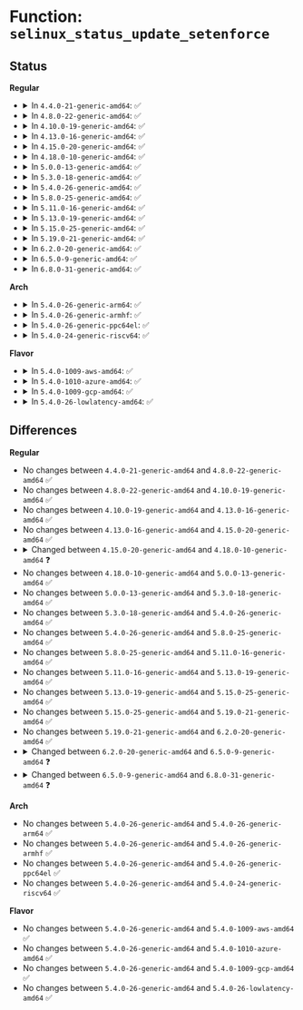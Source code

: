 # Function: <code>selinux_status_update_setenforce</code>

## Status
<b>Regular</b>
<ul>
<li>
<details>
<summary>In <code>4.4.0-21-generic-amd64</code>: ✅</summary>

```c
void selinux_status_update_setenforce(int enforcing)
```

```json
{
  "name": "selinux_status_update_setenforce",
  "collision_type": "Unique Global",
  "inline_type": "No",
  "funcs": [
    {
      "addr": 18446744071582370656,
      "name": "selinux_status_update_setenforce",
      "external": true,
      "loc": "security/selinux/ss/status.c:83",
      "file": "security/selinux/ss/status.c",
      "inline": "seen, unknown",
      "caller_inline": [],
      "caller_func": [
        "security/selinux/selinuxfs.c:sel_write_enforce"
      ]
    }
  ],
  "symbols": [
    {
      "addr": 18446744071582370656,
      "name": "selinux_status_update_setenforce",
      "section": ".text",
      "bind": "STB_GLOBAL",
      "size": 96
    }
  ]
}
```
</details>
</li>
<li>
<details>
<summary>In <code>4.8.0-22-generic-amd64</code>: ✅</summary>

```c
void selinux_status_update_setenforce(int enforcing)
```

```json
{
  "name": "selinux_status_update_setenforce",
  "collision_type": "Unique Global",
  "inline_type": "No",
  "funcs": [
    {
      "addr": 18446744071582591792,
      "name": "selinux_status_update_setenforce",
      "external": true,
      "loc": "security/selinux/ss/status.c:83",
      "file": "security/selinux/ss/status.c",
      "inline": "seen, unknown",
      "caller_inline": [],
      "caller_func": [
        "security/selinux/selinuxfs.c:sel_write_enforce"
      ]
    }
  ],
  "symbols": [
    {
      "addr": 18446744071582591792,
      "name": "selinux_status_update_setenforce",
      "section": ".text",
      "bind": "STB_GLOBAL",
      "size": 90
    }
  ]
}
```
</details>
</li>
<li>
<details>
<summary>In <code>4.10.0-19-generic-amd64</code>: ✅</summary>

```c
void selinux_status_update_setenforce(int enforcing)
```

```json
{
  "name": "selinux_status_update_setenforce",
  "collision_type": "Unique Global",
  "inline_type": "No",
  "funcs": [
    {
      "addr": 18446744071582685008,
      "name": "selinux_status_update_setenforce",
      "external": true,
      "loc": "security/selinux/ss/status.c:83",
      "file": "security/selinux/ss/status.c",
      "inline": "seen, unknown",
      "caller_inline": [],
      "caller_func": [
        "security/selinux/selinuxfs.c:sel_write_enforce"
      ]
    }
  ],
  "symbols": [
    {
      "addr": 18446744071582685008,
      "name": "selinux_status_update_setenforce",
      "section": ".text",
      "bind": "STB_GLOBAL",
      "size": 84
    }
  ]
}
```
</details>
</li>
<li>
<details>
<summary>In <code>4.13.0-16-generic-amd64</code>: ✅</summary>

```c
void selinux_status_update_setenforce(int enforcing)
```

```json
{
  "name": "selinux_status_update_setenforce",
  "collision_type": "Unique Global",
  "inline_type": "No",
  "funcs": [
    {
      "addr": 18446744071582777616,
      "name": "selinux_status_update_setenforce",
      "external": true,
      "loc": "security/selinux/ss/status.c:83",
      "file": "security/selinux/ss/status.c",
      "inline": "seen, unknown",
      "caller_inline": [],
      "caller_func": [
        "security/selinux/selinuxfs.c:sel_write_enforce"
      ]
    }
  ],
  "symbols": [
    {
      "addr": 18446744071582777616,
      "name": "selinux_status_update_setenforce",
      "section": ".text",
      "bind": "STB_GLOBAL",
      "size": 84
    }
  ]
}
```
</details>
</li>
<li>
<details>
<summary>In <code>4.15.0-20-generic-amd64</code>: ✅</summary>

```c
void selinux_status_update_setenforce(int enforcing)
```

```json
{
  "name": "selinux_status_update_setenforce",
  "collision_type": "Unique Global",
  "inline_type": "No",
  "funcs": [
    {
      "addr": 18446744071582933680,
      "name": "selinux_status_update_setenforce",
      "external": true,
      "loc": "security/selinux/ss/status.c:83",
      "file": "security/selinux/ss/status.c",
      "inline": "seen, unknown",
      "caller_inline": [],
      "caller_func": [
        "security/selinux/selinuxfs.c:sel_write_enforce"
      ]
    }
  ],
  "symbols": [
    {
      "addr": 18446744071582933680,
      "name": "selinux_status_update_setenforce",
      "section": ".text",
      "bind": "STB_GLOBAL",
      "size": 84
    }
  ]
}
```
</details>
</li>
<li>
<details>
<summary>In <code>4.18.0-10-generic-amd64</code>: ✅</summary>

```c
void selinux_status_update_setenforce(struct selinux_state * state, int enforcing)
```

```json
{
  "name": "selinux_status_update_setenforce",
  "collision_type": "Unique Global",
  "inline_type": "No",
  "funcs": [
    {
      "addr": 18446744071583133632,
      "name": "selinux_status_update_setenforce",
      "external": true,
      "loc": "security/selinux/ss/status.c:82",
      "file": "security/selinux/ss/status.c",
      "inline": "seen, unknown",
      "caller_inline": [],
      "caller_func": [
        "security/selinux/selinuxfs.c:sel_write_enforce"
      ]
    }
  ],
  "symbols": [
    {
      "addr": 18446744071583133632,
      "name": "selinux_status_update_setenforce",
      "section": ".text",
      "bind": "STB_GLOBAL",
      "size": 105
    }
  ]
}
```
</details>
</li>
<li>
<details>
<summary>In <code>5.0.0-13-generic-amd64</code>: ✅</summary>

```c
void selinux_status_update_setenforce(struct selinux_state * state, int enforcing)
```

```json
{
  "name": "selinux_status_update_setenforce",
  "collision_type": "Unique Global",
  "inline_type": "No",
  "funcs": [
    {
      "addr": 18446744071583249616,
      "name": "selinux_status_update_setenforce",
      "external": true,
      "loc": "security/selinux/ss/status.c:82",
      "file": "security/selinux/ss/status.c",
      "inline": "seen, unknown",
      "caller_inline": [],
      "caller_func": [
        "security/selinux/selinuxfs.c:sel_write_enforce"
      ]
    }
  ],
  "symbols": [
    {
      "addr": 18446744071583249616,
      "name": "selinux_status_update_setenforce",
      "section": ".text",
      "bind": "STB_GLOBAL",
      "size": 105
    }
  ]
}
```
</details>
</li>
<li>
<details>
<summary>In <code>5.3.0-18-generic-amd64</code>: ✅</summary>

```c
void selinux_status_update_setenforce(struct selinux_state * state, int enforcing)
```

```json
{
  "name": "selinux_status_update_setenforce",
  "collision_type": "Unique Global",
  "inline_type": "No",
  "funcs": [
    {
      "addr": 18446744071583436528,
      "name": "selinux_status_update_setenforce",
      "external": true,
      "loc": "security/selinux/ss/status.c:79",
      "file": "security/selinux/ss/status.c",
      "inline": "seen, unknown",
      "caller_inline": [],
      "caller_func": [
        "security/selinux/selinuxfs.c:sel_write_enforce"
      ]
    }
  ],
  "symbols": [
    {
      "addr": 18446744071583436528,
      "name": "selinux_status_update_setenforce",
      "section": ".text",
      "bind": "STB_GLOBAL",
      "size": 105
    }
  ]
}
```
</details>
</li>
<li>
<details>
<summary>In <code>5.4.0-26-generic-amd64</code>: ✅</summary>

```c
void selinux_status_update_setenforce(struct selinux_state * state, int enforcing)
```

```json
{
  "name": "selinux_status_update_setenforce",
  "collision_type": "Unique Global",
  "inline_type": "No",
  "funcs": [
    {
      "addr": 18446744071583542432,
      "name": "selinux_status_update_setenforce",
      "external": true,
      "loc": "security/selinux/ss/status.c:79",
      "file": "security/selinux/ss/status.c",
      "inline": "seen, unknown",
      "caller_inline": [],
      "caller_func": [
        "security/selinux/selinuxfs.c:sel_write_enforce"
      ]
    }
  ],
  "symbols": [
    {
      "addr": 18446744071583542432,
      "name": "selinux_status_update_setenforce",
      "section": ".text",
      "bind": "STB_GLOBAL",
      "size": 105
    }
  ]
}
```
</details>
</li>
<li>
<details>
<summary>In <code>5.8.0-25-generic-amd64</code>: ✅</summary>

```c
void selinux_status_update_setenforce(struct selinux_state * state, int enforcing)
```

```json
{
  "name": "selinux_status_update_setenforce",
  "collision_type": "Unique Global",
  "inline_type": "No",
  "funcs": [
    {
      "addr": 18446744071583819008,
      "name": "selinux_status_update_setenforce",
      "external": true,
      "loc": "security/selinux/status.c:79",
      "file": "security/selinux/status.c",
      "inline": "seen, unknown",
      "caller_inline": [],
      "caller_func": [
        "security/selinux/selinuxfs.c:sel_write_enforce"
      ]
    }
  ],
  "symbols": [
    {
      "addr": 18446744071583819008,
      "name": "selinux_status_update_setenforce",
      "section": ".text",
      "bind": "STB_GLOBAL",
      "size": 89
    }
  ]
}
```
</details>
</li>
<li>
<details>
<summary>In <code>5.11.0-16-generic-amd64</code>: ✅</summary>

```c
void selinux_status_update_setenforce(struct selinux_state * state, int enforcing)
```

```json
{
  "name": "selinux_status_update_setenforce",
  "collision_type": "Unique Global",
  "inline_type": "No",
  "funcs": [
    {
      "addr": 18446744071583940384,
      "name": "selinux_status_update_setenforce",
      "external": true,
      "loc": "security/selinux/status.c:79",
      "file": "security/selinux/status.c",
      "inline": "seen, unknown",
      "caller_inline": [],
      "caller_func": [
        "security/selinux/selinuxfs.c:sel_write_enforce"
      ]
    }
  ],
  "symbols": [
    {
      "addr": 18446744071583940384,
      "name": "selinux_status_update_setenforce",
      "section": ".text",
      "bind": "STB_GLOBAL",
      "size": 89
    }
  ]
}
```
</details>
</li>
<li>
<details>
<summary>In <code>5.13.0-19-generic-amd64</code>: ✅</summary>

```c
void selinux_status_update_setenforce(struct selinux_state * state, int enforcing)
```

```json
{
  "name": "selinux_status_update_setenforce",
  "collision_type": "Unique Global",
  "inline_type": "No",
  "funcs": [
    {
      "addr": 18446744071583967360,
      "name": "selinux_status_update_setenforce",
      "external": true,
      "loc": "security/selinux/status.c:79",
      "file": "security/selinux/status.c",
      "inline": "seen, unknown",
      "caller_inline": [],
      "caller_func": [
        "security/selinux/selinuxfs.c:sel_write_enforce"
      ]
    }
  ],
  "symbols": [
    {
      "addr": 18446744071583967360,
      "name": "selinux_status_update_setenforce",
      "section": ".text",
      "bind": "STB_GLOBAL",
      "size": 89
    }
  ]
}
```
</details>
</li>
<li>
<details>
<summary>In <code>5.15.0-25-generic-amd64</code>: ✅</summary>

```c
void selinux_status_update_setenforce(struct selinux_state * state, int enforcing)
```

```json
{
  "name": "selinux_status_update_setenforce",
  "collision_type": "Unique Global",
  "inline_type": "No",
  "funcs": [
    {
      "addr": 18446744071584332352,
      "name": "selinux_status_update_setenforce",
      "external": true,
      "loc": "security/selinux/status.c:79",
      "file": "security/selinux/status.c",
      "inline": "seen, unknown",
      "caller_inline": [],
      "caller_func": [
        "security/selinux/selinuxfs.c:sel_write_enforce"
      ]
    }
  ],
  "symbols": [
    {
      "addr": 18446744071584332352,
      "name": "selinux_status_update_setenforce",
      "section": ".text",
      "bind": "STB_GLOBAL",
      "size": 89
    }
  ]
}
```
</details>
</li>
<li>
<details>
<summary>In <code>5.19.0-21-generic-amd64</code>: ✅</summary>

```c
void selinux_status_update_setenforce(struct selinux_state * state, int enforcing)
```

```json
{
  "name": "selinux_status_update_setenforce",
  "collision_type": "Unique Global",
  "inline_type": "No",
  "funcs": [
    {
      "addr": 18446744071584952976,
      "name": "selinux_status_update_setenforce",
      "external": true,
      "loc": "security/selinux/status.c:79",
      "file": "security/selinux/status.c",
      "inline": "seen, unknown",
      "caller_inline": [],
      "caller_func": [
        "security/selinux/selinuxfs.c:sel_write_enforce"
      ]
    }
  ],
  "symbols": [
    {
      "addr": 18446744071584952976,
      "name": "selinux_status_update_setenforce",
      "section": ".text",
      "bind": "STB_GLOBAL",
      "size": 99
    }
  ]
}
```
</details>
</li>
<li>
<details>
<summary>In <code>6.2.0-20-generic-amd64</code>: ✅</summary>

```c
void selinux_status_update_setenforce(struct selinux_state * state, int enforcing)
```

```json
{
  "name": "selinux_status_update_setenforce",
  "collision_type": "Unique Global",
  "inline_type": "No",
  "funcs": [
    {
      "addr": 18446744071585665712,
      "name": "selinux_status_update_setenforce",
      "external": true,
      "loc": "security/selinux/status.c:79",
      "file": "security/selinux/status.c",
      "inline": "seen, unknown",
      "caller_inline": [],
      "caller_func": [
        "security/selinux/selinuxfs.c:sel_write_enforce"
      ]
    }
  ],
  "symbols": [
    {
      "addr": 18446744071585665712,
      "name": "selinux_status_update_setenforce",
      "section": ".text",
      "bind": "STB_GLOBAL",
      "size": 99
    }
  ]
}
```
</details>
</li>
<li>
<details>
<summary>In <code>6.5.0-9-generic-amd64</code>: ✅</summary>

```c
void selinux_status_update_setenforce(int enforcing)
```

```json
{
  "name": "selinux_status_update_setenforce",
  "collision_type": "Unique Global",
  "inline_type": "No",
  "funcs": [
    {
      "addr": 18446744071585895264,
      "name": "selinux_status_update_setenforce",
      "external": true,
      "loc": "security/selinux/status.c:79",
      "file": "security/selinux/status.c",
      "inline": "seen, unknown",
      "caller_inline": [],
      "caller_func": [
        "security/selinux/selinuxfs.c:sel_write_enforce"
      ]
    }
  ],
  "symbols": [
    {
      "addr": 18446744071585895264,
      "name": "selinux_status_update_setenforce",
      "section": ".text",
      "bind": "STB_GLOBAL",
      "size": 95
    }
  ]
}
```
</details>
</li>
<li>
<details>
<summary>In <code>6.8.0-31-generic-amd64</code>: ✅</summary>

```c
void selinux_status_update_setenforce(bool enforcing)
```

```json
{
  "name": "selinux_status_update_setenforce",
  "collision_type": "Unique Global",
  "inline_type": "No",
  "funcs": [
    {
      "addr": 18446744071586143760,
      "name": "selinux_status_update_setenforce",
      "external": true,
      "loc": "security/selinux/status.c:79",
      "file": "security/selinux/status.c",
      "inline": "seen, unknown",
      "caller_inline": [],
      "caller_func": [
        "security/selinux/selinuxfs.c:sel_write_enforce",
        "security/selinux/selinuxfs.c:sel_write_enforce"
      ]
    }
  ],
  "symbols": [
    {
      "addr": 18446744071586143760,
      "name": "selinux_status_update_setenforce",
      "section": ".text",
      "bind": "STB_GLOBAL",
      "size": 98
    }
  ]
}
```
</details>
</li>
</ul>
<b>Arch</b>
<ul>
<li>
<details>
<summary>In <code>5.4.0-26-generic-arm64</code>: ✅</summary>

```c
void selinux_status_update_setenforce(struct selinux_state * state, int enforcing)
```

```json
{
  "name": "selinux_status_update_setenforce",
  "collision_type": "Unique Global",
  "inline_type": "No",
  "funcs": [
    {
      "addr": 18446603336495313640,
      "name": "selinux_status_update_setenforce",
      "external": true,
      "loc": "security/selinux/ss/status.c:79",
      "file": "security/selinux/ss/status.c",
      "inline": "seen, unknown",
      "caller_inline": [],
      "caller_func": [
        "security/selinux/selinuxfs.c:sel_write_enforce"
      ]
    }
  ],
  "symbols": [
    {
      "addr": 18446603336495313640,
      "name": "selinux_status_update_setenforce",
      "section": ".text",
      "bind": "STB_GLOBAL",
      "size": 136
    }
  ]
}
```
</details>
</li>
<li>
<details>
<summary>In <code>5.4.0-26-generic-armhf</code>: ✅</summary>

```c
void selinux_status_update_setenforce(struct selinux_state * state, int enforcing)
```

```json
{
  "name": "selinux_status_update_setenforce",
  "collision_type": "Unique Global",
  "inline_type": "No",
  "funcs": [
    {
      "addr": 3228691984,
      "name": "selinux_status_update_setenforce",
      "external": true,
      "loc": "security/selinux/ss/status.c:79",
      "file": "security/selinux/ss/status.c",
      "inline": "seen, unknown",
      "caller_inline": [],
      "caller_func": [
        "security/selinux/selinuxfs.c:sel_write_enforce"
      ]
    }
  ],
  "symbols": [
    {
      "addr": 3228691984,
      "name": "selinux_status_update_setenforce",
      "section": ".text",
      "bind": "STB_GLOBAL",
      "size": 112
    }
  ]
}
```
</details>
</li>
<li>
<details>
<summary>In <code>5.4.0-26-generic-ppc64el</code>: ✅</summary>

```c
void selinux_status_update_setenforce(struct selinux_state * state, int enforcing)
```

```json
{
  "name": "selinux_status_update_setenforce",
  "collision_type": "Unique Global",
  "inline_type": "No",
  "funcs": [
    {
      "addr": 13835058055289303584,
      "name": "selinux_status_update_setenforce",
      "external": true,
      "loc": "security/selinux/ss/status.c:79",
      "file": "security/selinux/ss/status.c",
      "inline": "seen, unknown",
      "caller_inline": [],
      "caller_func": [
        "security/selinux/selinuxfs.c:sel_write_enforce"
      ]
    }
  ],
  "symbols": [
    {
      "addr": 13835058055289303584,
      "name": "selinux_status_update_setenforce",
      "section": ".text",
      "bind": "STB_GLOBAL",
      "size": 180
    }
  ]
}
```
</details>
</li>
<li>
<details>
<summary>In <code>5.4.0-24-generic-riscv64</code>: ✅</summary>

```c
void selinux_status_update_setenforce(struct selinux_state * state, int enforcing)
```

```json
{
  "name": "selinux_status_update_setenforce",
  "collision_type": "Unique Global",
  "inline_type": "No",
  "funcs": [
    {
      "addr": 18446743936274530430,
      "name": "selinux_status_update_setenforce",
      "external": true,
      "loc": "security/selinux/ss/status.c:79",
      "file": "security/selinux/ss/status.c",
      "inline": "seen, unknown",
      "caller_inline": [],
      "caller_func": [
        "security/selinux/selinuxfs.c:sel_write_enforce"
      ]
    }
  ],
  "symbols": [
    {
      "addr": 18446743936274530430,
      "name": "selinux_status_update_setenforce",
      "section": ".text",
      "bind": "STB_GLOBAL",
      "size": 254
    }
  ]
}
```
</details>
</li>
</ul>
<b>Flavor</b>
<ul>
<li>
<details>
<summary>In <code>5.4.0-1009-aws-amd64</code>: ✅</summary>

```c
void selinux_status_update_setenforce(struct selinux_state * state, int enforcing)
```

```json
{
  "name": "selinux_status_update_setenforce",
  "collision_type": "Unique Global",
  "inline_type": "No",
  "funcs": [
    {
      "addr": 18446744071583511168,
      "name": "selinux_status_update_setenforce",
      "external": true,
      "loc": "security/selinux/ss/status.c:79",
      "file": "security/selinux/ss/status.c",
      "inline": "seen, unknown",
      "caller_inline": [],
      "caller_func": [
        "security/selinux/selinuxfs.c:sel_write_enforce"
      ]
    }
  ],
  "symbols": [
    {
      "addr": 18446744071583511168,
      "name": "selinux_status_update_setenforce",
      "section": ".text",
      "bind": "STB_GLOBAL",
      "size": 105
    }
  ]
}
```
</details>
</li>
<li>
<details>
<summary>In <code>5.4.0-1010-azure-amd64</code>: ✅</summary>

```c
void selinux_status_update_setenforce(struct selinux_state * state, int enforcing)
```

```json
{
  "name": "selinux_status_update_setenforce",
  "collision_type": "Unique Global",
  "inline_type": "No",
  "funcs": [
    {
      "addr": 18446744071583448224,
      "name": "selinux_status_update_setenforce",
      "external": true,
      "loc": "security/selinux/ss/status.c:79",
      "file": "security/selinux/ss/status.c",
      "inline": "seen, unknown",
      "caller_inline": [],
      "caller_func": [
        "security/selinux/selinuxfs.c:sel_write_enforce"
      ]
    }
  ],
  "symbols": [
    {
      "addr": 18446744071583448224,
      "name": "selinux_status_update_setenforce",
      "section": ".text",
      "bind": "STB_GLOBAL",
      "size": 105
    }
  ]
}
```
</details>
</li>
<li>
<details>
<summary>In <code>5.4.0-1009-gcp-amd64</code>: ✅</summary>

```c
void selinux_status_update_setenforce(struct selinux_state * state, int enforcing)
```

```json
{
  "name": "selinux_status_update_setenforce",
  "collision_type": "Unique Global",
  "inline_type": "No",
  "funcs": [
    {
      "addr": 18446744071583494944,
      "name": "selinux_status_update_setenforce",
      "external": true,
      "loc": "security/selinux/ss/status.c:79",
      "file": "security/selinux/ss/status.c",
      "inline": "seen, unknown",
      "caller_inline": [],
      "caller_func": [
        "security/selinux/selinuxfs.c:sel_write_enforce"
      ]
    }
  ],
  "symbols": [
    {
      "addr": 18446744071583494944,
      "name": "selinux_status_update_setenforce",
      "section": ".text",
      "bind": "STB_GLOBAL",
      "size": 105
    }
  ]
}
```
</details>
</li>
<li>
<details>
<summary>In <code>5.4.0-26-lowlatency-amd64</code>: ✅</summary>

```c
void selinux_status_update_setenforce(struct selinux_state * state, int enforcing)
```

```json
{
  "name": "selinux_status_update_setenforce",
  "collision_type": "Unique Global",
  "inline_type": "No",
  "funcs": [
    {
      "addr": 18446744071583591312,
      "name": "selinux_status_update_setenforce",
      "external": true,
      "loc": "security/selinux/ss/status.c:79",
      "file": "security/selinux/ss/status.c",
      "inline": "seen, unknown",
      "caller_inline": [],
      "caller_func": [
        "security/selinux/selinuxfs.c:sel_write_enforce"
      ]
    }
  ],
  "symbols": [
    {
      "addr": 18446744071583591312,
      "name": "selinux_status_update_setenforce",
      "section": ".text",
      "bind": "STB_GLOBAL",
      "size": 105
    }
  ]
}
```
</details>
</li>
</ul>

## Differences
<b>Regular</b>
<ul>
<li>
No changes between <code>4.4.0-21-generic-amd64</code> and <code>4.8.0-22-generic-amd64</code> ✅
</li>
<li>
No changes between <code>4.8.0-22-generic-amd64</code> and <code>4.10.0-19-generic-amd64</code> ✅
</li>
<li>
No changes between <code>4.10.0-19-generic-amd64</code> and <code>4.13.0-16-generic-amd64</code> ✅
</li>
<li>
No changes between <code>4.13.0-16-generic-amd64</code> and <code>4.15.0-20-generic-amd64</code> ✅
</li>
<li>
<details>
<summary>Changed between <code>4.15.0-20-generic-amd64</code> and <code>4.18.0-10-generic-amd64</code> ❓</summary>
<ul>
<li>
<b>Param added. </b>
<code>struct selinux_state * state</code>
</li>
<li>
<b>Param reordered. </b>
<code>enforcing</code> ➡️ <code>state, enforcing</code>
</li>
</ul>
</details>
</li>
<li>
No changes between <code>4.18.0-10-generic-amd64</code> and <code>5.0.0-13-generic-amd64</code> ✅
</li>
<li>
No changes between <code>5.0.0-13-generic-amd64</code> and <code>5.3.0-18-generic-amd64</code> ✅
</li>
<li>
No changes between <code>5.3.0-18-generic-amd64</code> and <code>5.4.0-26-generic-amd64</code> ✅
</li>
<li>
No changes between <code>5.4.0-26-generic-amd64</code> and <code>5.8.0-25-generic-amd64</code> ✅
</li>
<li>
No changes between <code>5.8.0-25-generic-amd64</code> and <code>5.11.0-16-generic-amd64</code> ✅
</li>
<li>
No changes between <code>5.11.0-16-generic-amd64</code> and <code>5.13.0-19-generic-amd64</code> ✅
</li>
<li>
No changes between <code>5.13.0-19-generic-amd64</code> and <code>5.15.0-25-generic-amd64</code> ✅
</li>
<li>
No changes between <code>5.15.0-25-generic-amd64</code> and <code>5.19.0-21-generic-amd64</code> ✅
</li>
<li>
No changes between <code>5.19.0-21-generic-amd64</code> and <code>6.2.0-20-generic-amd64</code> ✅
</li>
<li>
<details>
<summary>Changed between <code>6.2.0-20-generic-amd64</code> and <code>6.5.0-9-generic-amd64</code> ❓</summary>
<ul>
<li>
<b>Param removed. </b>
<code>struct selinux_state * state</code>
</li>
<li>
<b>Param reordered. </b>
<code>state, enforcing</code> ➡️ <code>enforcing</code>
</li>
</ul>
</details>
</li>
<li>
<details>
<summary>Changed between <code>6.5.0-9-generic-amd64</code> and <code>6.8.0-31-generic-amd64</code> ❓</summary>
<ul>
<li>
<b>Param type changed. </b>
<code>int enforcing</code> ➡️ <code>bool enforcing</code>
</li>
</ul>
</details>
</li>
</ul>
<b>Arch</b>
<ul>
<li>
No changes between <code>5.4.0-26-generic-amd64</code> and <code>5.4.0-26-generic-arm64</code> ✅
</li>
<li>
No changes between <code>5.4.0-26-generic-amd64</code> and <code>5.4.0-26-generic-armhf</code> ✅
</li>
<li>
No changes between <code>5.4.0-26-generic-amd64</code> and <code>5.4.0-26-generic-ppc64el</code> ✅
</li>
<li>
No changes between <code>5.4.0-26-generic-amd64</code> and <code>5.4.0-24-generic-riscv64</code> ✅
</li>
</ul>
<b>Flavor</b>
<ul>
<li>
No changes between <code>5.4.0-26-generic-amd64</code> and <code>5.4.0-1009-aws-amd64</code> ✅
</li>
<li>
No changes between <code>5.4.0-26-generic-amd64</code> and <code>5.4.0-1010-azure-amd64</code> ✅
</li>
<li>
No changes between <code>5.4.0-26-generic-amd64</code> and <code>5.4.0-1009-gcp-amd64</code> ✅
</li>
<li>
No changes between <code>5.4.0-26-generic-amd64</code> and <code>5.4.0-26-lowlatency-amd64</code> ✅
</li>
</ul>
